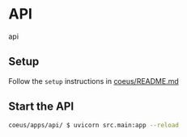 # API

api

## Setup

Follow the `setup` instructions in [coeus/README.md](../../README.md)

## Start the API

```sh
coeus/apps/api/ $ uvicorn src.main:app --reload
```
